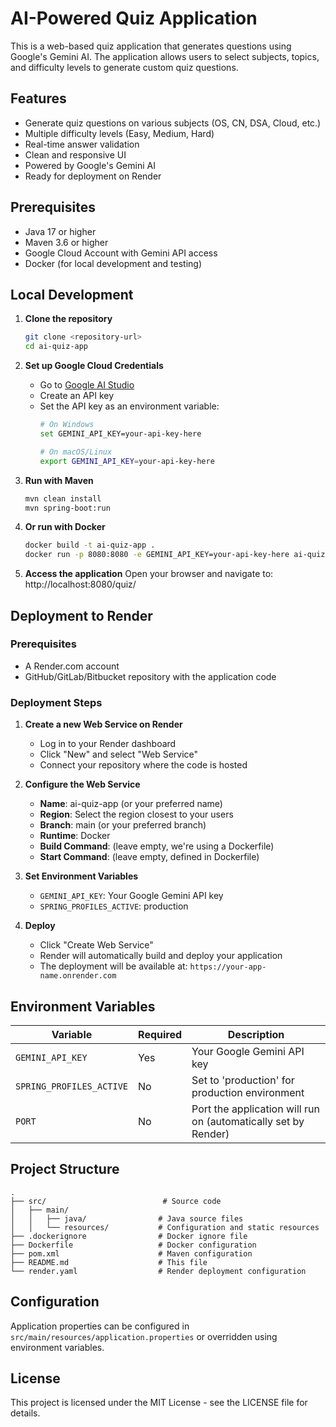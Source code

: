# AI-Powered Quiz Application

This is a web-based quiz application that generates questions using Google's Gemini AI. The application allows users to select subjects, topics, and difficulty levels to generate custom quiz questions.

## Features

- Generate quiz questions on various subjects (OS, CN, DSA, Cloud, etc.)
- Multiple difficulty levels (Easy, Medium, Hard)
- Real-time answer validation
- Clean and responsive UI
- Powered by Google's Gemini AI
- Ready for deployment on Render

## Prerequisites

- Java 17 or higher
- Maven 3.6 or higher
- Google Cloud Account with Gemini API access
- Docker (for local development and testing)

## Local Development

1. **Clone the repository**
   ```bash
   git clone <repository-url>
   cd ai-quiz-app
   ```

2. **Set up Google Cloud Credentials**
   - Go to [Google AI Studio](https://makersuite.google.com/)
   - Create an API key
   - Set the API key as an environment variable:
     ```bash
     # On Windows
     set GEMINI_API_KEY=your-api-key-here
     
     # On macOS/Linux
     export GEMINI_API_KEY=your-api-key-here
     ```

3. **Run with Maven**
   ```bash
   mvn clean install
   mvn spring-boot:run
   ```

4. **Or run with Docker**
   ```bash
   docker build -t ai-quiz-app .
   docker run -p 8080:8080 -e GEMINI_API_KEY=your-api-key-here ai-quiz-app
   ```

5. **Access the application**
   Open your browser and navigate to: http://localhost:8080/quiz/

## Deployment to Render

### Prerequisites
- A Render.com account
- GitHub/GitLab/Bitbucket repository with the application code

### Deployment Steps

1. **Create a new Web Service on Render**
   - Log in to your Render dashboard
   - Click "New" and select "Web Service"
   - Connect your repository where the code is hosted

2. **Configure the Web Service**
   - **Name**: ai-quiz-app (or your preferred name)
   - **Region**: Select the region closest to your users
   - **Branch**: main (or your preferred branch)
   - **Runtime**: Docker
   - **Build Command**: (leave empty, we're using a Dockerfile)
   - **Start Command**: (leave empty, defined in Dockerfile)

3. **Set Environment Variables**
   - `GEMINI_API_KEY`: Your Google Gemini API key
   - `SPRING_PROFILES_ACTIVE`: production

4. **Deploy**
   - Click "Create Web Service"
   - Render will automatically build and deploy your application
   - The deployment will be available at: `https://your-app-name.onrender.com`

## Environment Variables

| Variable | Required | Description |
|----------|----------|-------------|
| `GEMINI_API_KEY` | Yes | Your Google Gemini API key |
| `SPRING_PROFILES_ACTIVE` | No | Set to 'production' for production environment |
| `PORT` | No | Port the application will run on (automatically set by Render) |

## Project Structure

```
.
├── src/                          # Source code
│   ├── main/
│   │   ├── java/                # Java source files
│   │   └── resources/           # Configuration and static resources
├── .dockerignore                # Docker ignore file
├── Dockerfile                   # Docker configuration
├── pom.xml                      # Maven configuration
├── README.md                    # This file
└── render.yaml                  # Render deployment configuration
```

## Configuration

Application properties can be configured in `src/main/resources/application.properties` or overridden using environment variables.

## License

This project is licensed under the MIT License - see the LICENSE file for details.
